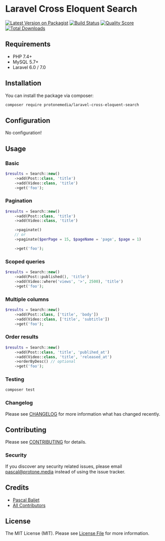 # Laravel Cross Eloquent Search

[![Latest Version on Packagist](https://img.shields.io/packagist/v/protonemedia/laravel-cross-eloquent-search.svg?style=flat-square)](https://packagist.org/packages/protonemedia/laravel-cross-eloquent-search)
[![Build Status](https://img.shields.io/travis/pascalbaljetmedia/laravel-cross-eloquent-search/master.svg?style=flat-square)](https://travis-ci.org/pascalbaljetmedia/laravel-cross-eloquent-search)
[![Quality Score](https://img.shields.io/scrutinizer/g/pascalbaljetmedia/laravel-cross-eloquent-search.svg?style=flat-square)](https://scrutinizer-ci.com/g/pascalbaljetmedia/laravel-cross-eloquent-search)
[![Total Downloads](https://img.shields.io/packagist/dt/protonemedia/laravel-cross-eloquent-search.svg?style=flat-square)](https://packagist.org/packages/protonemedia/laravel-cross-eloquent-search)

## Requirements

* PHP 7.4+
* MySQL 5.7+
* Laravel 6.0 / 7.0

## Installation

You can install the package via composer:

```bash
composer require protonemedia/laravel-cross-eloquent-search
```

## Configuration

No configuration!

## Usage

### Basic

```php
$results = Search::new()
    ->add(Post::class, 'title')
    ->add(Video::class, 'title')
    ->get('foo');
```

### Pagination

```php
$results = Search::new()
    ->add(Post::class, 'title')
    ->add(Video::class, 'title')

    ->paginate()
    // or
    ->paginate($perPage = 15, $pageName = 'page', $page = 1)

    ->get('foo');
```

### Scoped queries

```php
$results = Search::new()
    ->add(Post::published(), 'title')
    ->add(Video::where('views', '>', 2500), 'title')
    ->get('foo');
```

### Multiple columns

```php
$results = Search::new()
    ->add(Post::class, ['title', 'body'])
    ->add(Video::class, ['title', 'subtitle'])
    ->get('foo');
```

### Order results

```php
$results = Search::new()
    ->add(Post::class, 'title', 'publihed_at')
    ->add(Video::class, 'title', 'released_at')
    ->orderByDesc() // optional
    ->get('foo');
```

### Testing

``` bash
composer test
```

### Changelog

Please see [CHANGELOG](CHANGELOG.md) for more information what has changed recently.

## Contributing

Please see [CONTRIBUTING](CONTRIBUTING.md) for details.

### Security

If you discover any security related issues, please email pascal@protone.media instead of using the issue tracker.

## Credits

- [Pascal Baljet](https://github.com/protonemedia)
- [All Contributors](../../contributors)

## License

The MIT License (MIT). Please see [License File](LICENSE.md) for more information.

